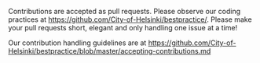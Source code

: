 Contributions are accepted as pull requests. Please observe our coding
practices at https://github.com/City-of-Helsinki/bestpractice/.
Please make your pull requests short, elegant and only handling one
issue at a time!

Our contribution handling guidelines are at
https://github.com/City-of-Helsinki/bestpractice/blob/master/accepting-contributions.md
